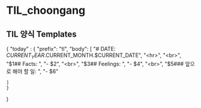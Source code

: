 # TIL_choongang
## TIL 양식  Templates

{
	"today" : {
		"prefix": "tl",
		"body": [
			"# DATE: $CURRENT_YEAR.$CURRENT_MONTH.$CURRENT_DATE",
			"<hr>",
			"<br>",
			"$1## Facts: ",
			"- $2",
			"<br>",
			"$3## Feelings: ",
			"- $4",
			"<br>",
			"$5### 앞으로 해야 할 일: ",
			"- $6"
	
	]
	}
}


